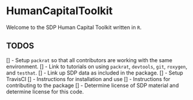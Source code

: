 HumanCapitalToolkit
===================

Welcome to the SDP Human Capital Toolkit written in `R`.


## TODOS
[] - Setup `packrat` so that all contributors are working with the same environment.
[] - Link to tutorials on using `packrat`, `devtools`, `git`, `roxygen`, and `testhat`.
[] - Link up SDP data as included in the package.
[] - Setup TravisCI
[] - Instructions for installation and use
[] - Instructions for contributing to the package
[] - Determine license of SDP material and determine license for this code.

